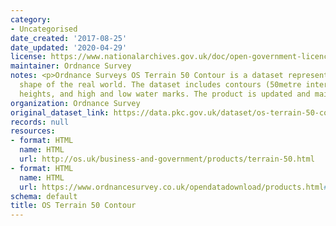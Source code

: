 ```yaml
---
category:
- Uncategorised
date_created: '2017-08-25'
date_updated: '2020-04-29'
license: https://www.nationalarchives.gov.uk/doc/open-government-licence/version/3/
maintainer: Ordnance Survey
notes: <p>Ordnance Surveys OS Terrain 50 Contour is a dataset representing the physical
  shape of the real world. The dataset includes contours (50metre interval), spot
  heights, and high and low water marks. The product is updated and maintained annually.</p>
organization: Ordnance Survey
original_dataset_link: https://data.pkc.gov.uk/dataset/os-terrain-50-contour
records: null
resources:
- format: HTML
  name: HTML
  url: http://os.uk/business-and-government/products/terrain-50.html
- format: HTML
  name: HTML
  url: https://www.ordnancesurvey.co.uk/opendatadownload/products.html#TERR50
schema: default
title: OS Terrain 50 Contour
---
```


